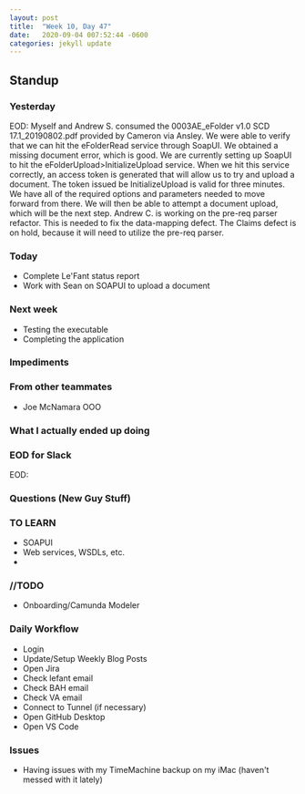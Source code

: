 ```yaml
---
layout: post
title:  "Week 10, Day 47"
date:   2020-09-04 007:52:44 -0600
categories: jekyll update
---
```


## Standup

### Yesterday
EOD: Myself and Andrew S. consumed the 0003AE_eFolder v1.0 SCD 17.1_20190802.pdf provided by Cameron via Ansley. We were able to verify that we can hit the eFolderRead service through SoapUI. We obtained a missing document error, which is good. We are currently setting up SoapUI to hit the eFolderUpload>InitializeUpload service. When we hit this service correctly, an access token is generated that will allow us to try and upload a document. The token issued be InitializeUpload is valid for three minutes. We have all of the required options and parameters needed to move forward from there. We will then be able to attempt a document upload, which will be the next step. Andrew C. is working on the pre-req parser refactor. This is needed to fix the data-mapping defect. The Claims defect is on hold, because it will need to utilize the pre-req parser.

### Today
* Complete Le'Fant status report
* Work with Sean on SOAPUI to upload a document

### Next week
* Testing the executable
* Completing the application

### Impediments

### From other teammates
* Joe McNamara OOO

### What I actually ended up doing

### EOD for Slack
EOD: 

### Questions (New Guy Stuff)

### TO LEARN
* SOAPUI
* Web services, WSDLs, etc.
* 
  
### //TODO
* Onboarding/Camunda Modeler

### Daily Workflow
* Login
* Update/Setup Weekly Blog Posts
* Open Jira
* Check lefant email
* Check BAH email
* Check VA email
* Connect to Tunnel (if necessary)
* Open GitHub Desktop
* Open VS Code
  
### Issues
* Having issues with my TimeMachine backup on my iMac (haven't messed with it lately)

